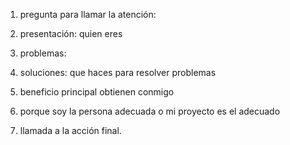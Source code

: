 
1) pregunta para llamar la atención: 

2) presentación: quien eres

3) problemas:

4) soluciones: que haces para resolver problemas

5) beneficio principal obtienen conmigo

6) porque soy la persona adecuada o mi proyecto es el adecuado

7) llamada a la acción final.




